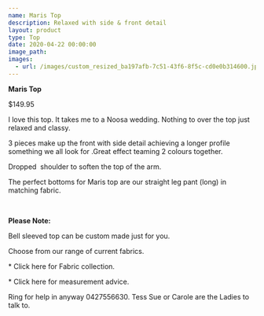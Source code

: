 ```yaml
---
name: Maris Top
description: Relaxed with side & front detail
layout: product
type: Top
date: 2020-04-22 00:00:00
image_path:
images:
  - url: /images/custom_resized_ba197afb-7c51-43f6-8f5c-cd0e0b314600.jpg
---
```


**Maris Top**

$149.95

I love this top. It takes me to a Noosa wedding. Nothing to over the top just relaxed and classy.

3 pieces make up the front with side detail achieving a longer profile something we all look for .Great effect teaming 2 colours together.

Dropped&nbsp; shoulder to soften the top of the arm.&nbsp;

The perfect bottoms for Maris top are our straight leg pant (long) in matching fabric.&nbsp;

&nbsp;

**Please Note:**

Bell sleeved top can be custom made just for you.

Choose from our range of current fabrics.

\* Click here for Fabric collection.

\* Click here for measurement advice.

Ring for help in anyway 0427556630. Tess Sue or Carole are the Ladies to talk to.